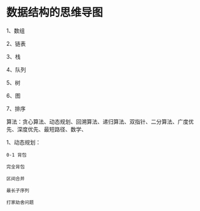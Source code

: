 # 数据结构的思维导图

1、数组


2、链表


3、栈


4、队列


5、树


6、图


7、排序


算法：贪心算法、动态规划、回溯算法、递归算法、双指针、二分算法、广度优先、深度优先、最短路径、数学、

1、动态规划：
    
    0-1 背包

    完全背包

    区间合并

    最长子序列

    打家劫舍问题